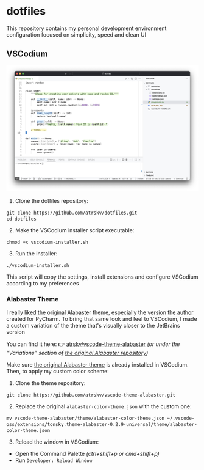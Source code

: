 # dotfiles

This repository contains my personal development environment configuration focused on simplicity, speed and clean UI

## VSCodium

![Screenshot](https://raw.githubusercontent.com/atrskv/dotfiles/main/resources/vscodium-screen.png)

1. Clone the dotfiles repository:

```
git clone https://github.com/atrskv/dotfiles.git
cd dotfiles
```

2. Make the VSCodium installer script executable:

```
chmod +x vscodium-installer.sh
```

3. Run the installer:

```
./vscodium-installer.sh
```

This script will copy the settings, install extensions and configure VSCodium according to my preferences


### Alabaster Theme

I really liked the original Alabaster theme, especially the version [the author](https://tonsky.me/) created for PyCharm. To bring that same look and feel to VSCodium, I made a custom variation of the theme that's visually closer to the JetBrains version

You can find it here:
👉 [atrskv/vscode-theme-alabaster](https://github.com/atrskv/vscode-theme-alabaster) *(or under the “Variations” section of [the original Alabaster repository](https://github.com/tonsky/vscode-theme-alabaster))*

Make sure [the original Alabaster theme](https://marketplace.visualstudio.com/items?itemName=tonsky.theme-alabaster) is already installed in VSCodium. Then, to apply my custom color scheme:

1. Clone the theme repository:

```
git clone https://github.com/atrskv/vscode-theme-alabaster.git
```

2. Replace the original `alabaster-color-theme.json` with the custom one:

```
mv vscode-theme-alabaster/theme/alabaster-color-theme.json ~/.vscode-oss/extensions/tonsky.theme-alabaster-0.2.9-universal/theme/alabaster-color-theme.json 
```

3. Reload the window in VSCodium:

- Open the Command Palette *(ctrl+shift+p or cmd+shift+p)*
- Run `Developer: Reload Window`
